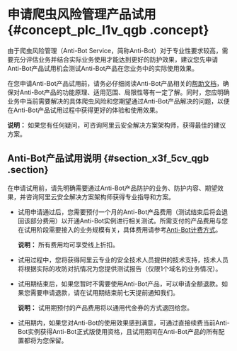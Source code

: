 # 申请爬虫风险管理产品试用 {#concept_plc_l1v_qgb .concept}

由于爬虫风险管理（Anti-Bot Service，简称Anti-Bot）对于专业性要求较高，需要充分评估业务并结合实际业务使用才能达到更好的防护效果，建议您先申请Anti-Bot产品试用机会测试Anti-Bot产品在您业务中的实际使用效果。

在您申请Anti-Bot产品试用前，请务必仔细阅读Anti-Bot产品相关的[帮助文档](https://help.aliyun.com/product/74513.html)，确保对Anti-Bot产品的功能原理、适用范围、局限性等有一定了解。同时，您应明确业务中当前需要解决的具体爬虫风险和您期望通过Anti-Bot产品解决的问题，以便在Anti-Bot产品试用过程中获得更好的体验和使用效果。

**说明：** 如果您有任何疑问，可咨询阿里云安全解决方案架构师，获得最佳的建议方案。

## Anti-Bot产品试用说明 {#section_x3f_5cv_qgb .section}

在申请试用前，请先明确需要通过Anti-Bot产品防护的业务、防护内容、期望效果，并咨询阿里云安全解决方案架构师获得专业指导和方案。

-   试用申请通过后，您需要预付一个月的Anti-Bot产品费用（测试结束后将会退回该部分费用）以开通Anti-Bot实例进行相关测试。所需支付的产品费用与您在试用阶段需要接入的业务规模有关，具体费用请参考[Anti-Bot计费方式](cn.zh-CN/产品定价/计费方式.md#)。

    **说明：** 所有费用均可享受线上折扣。

-   试用过程中，您将获得阿里云专业的安全技术人员提供的技术支持，技术人员将根据实际的攻防对抗情况为您提供测试报告（仅限1个域名的业务情况）。
-   试用期结束后，如果您暂时不需要使用Anti-Bot产品，可以申请全额退款。如果您需要申请退款，请在试用期结束前七天提前通知我们。

    **说明：** 试用期预付的产品费用将以通用代金券的方式退回给您。

-   试用期内，如果您对Anti-Bot的使用效果感到满意，可通过直接续费当前Anti-Bot实例获得Anti-Bot正式版使用资格，且试用期间在Anti-Bot产品的所有配置都将为您保留。

